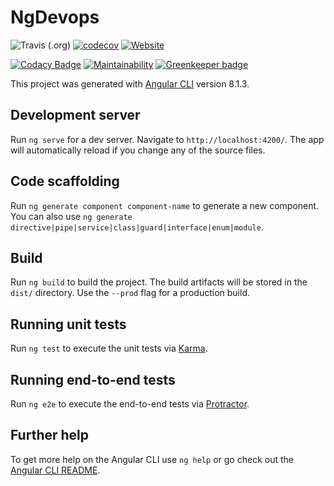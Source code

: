 # NgDevops

![Travis (.org)](https://img.shields.io/travis/codemastermick/ng-devops)
[![codecov](https://codecov.io/gh/codemastermick/ng-devops/branch/master/graph/badge.svg)](https://codecov.io/gh/codemastermick/ng-devops)
[![Website](https://img.shields.io/website/http/dev-profile-cd9ed.web.app?down_color=red&down_message=offline&up_message=up)](https://dev-profile-cd9ed.web.app)

[![Codacy Badge](https://api.codacy.com/project/badge/Grade/b091e9b3211a491bbf949b60dcf2011a)](https://www.codacy.com/app/codemastermick/ng-devops?utm_source=github.com&amp;utm_medium=referral&amp;utm_content=codemastermick/ng-devops&amp;utm_campaign=Badge_Grade)
[![Maintainability](https://api.codeclimate.com/v1/badges/d17298f06631349f0f8c/maintainability)](https://codeclimate.com/github/codemastermick/ng-devops/maintainability)
[![Greenkeeper badge](https://badges.greenkeeper.io/codemastermick/ng-devops.svg)](https://greenkeeper.io/)

This project was generated with [Angular CLI](https://github.com/angular/angular-cli) version 8.1.3.

## Development server

Run `ng serve` for a dev server. Navigate to `http://localhost:4200/`. The app will automatically reload if you change any of the source files.

## Code scaffolding

Run `ng generate component component-name` to generate a new component. You can also use `ng generate directive|pipe|service|class|guard|interface|enum|module`.

## Build

Run `ng build` to build the project. The build artifacts will be stored in the `dist/` directory. Use the `--prod` flag for a production build.

## Running unit tests

Run `ng test` to execute the unit tests via [Karma](https://karma-runner.github.io).

## Running end-to-end tests

Run `ng e2e` to execute the end-to-end tests via [Protractor](http://www.protractortest.org/).

## Further help

To get more help on the Angular CLI use `ng help` or go check out the [Angular CLI README](https://github.com/angular/angular-cli/blob/master/README.md).
